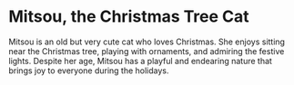 # Mitsou, the Christmas Tree Cat

Mitsou is an old but very cute cat who loves Christmas. She enjoys sitting near the Christmas tree, playing with ornaments, and admiring the festive lights. Despite her age, Mitsou has a playful and endearing nature that brings joy to everyone during the holidays.